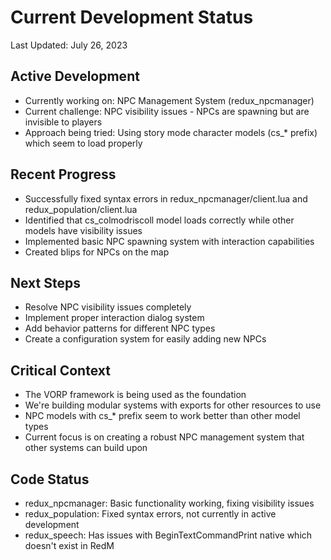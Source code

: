 # Current Development Status
Last Updated: July 26, 2023

## Active Development
- Currently working on: NPC Management System (redux_npcmanager)
- Current challenge: NPC visibility issues - NPCs are spawning but are invisible to players
- Approach being tried: Using story mode character models (cs_* prefix) which seem to load properly

## Recent Progress
- Successfully fixed syntax errors in redux_npcmanager/client.lua and redux_population/client.lua
- Identified that cs_colmodriscoll model loads correctly while other models have visibility issues
- Implemented basic NPC spawning system with interaction capabilities
- Created blips for NPCs on the map

## Next Steps
- Resolve NPC visibility issues completely
- Implement proper interaction dialog system
- Add behavior patterns for different NPC types
- Create a configuration system for easily adding new NPCs

## Critical Context
- The VORP framework is being used as the foundation
- We're building modular systems with exports for other resources to use
- NPC models with cs_* prefix seem to work better than other model types
- Current focus is on creating a robust NPC management system that other systems can build upon

## Code Status
- redux_npcmanager: Basic functionality working, fixing visibility issues
- redux_population: Fixed syntax errors, not currently in active development
- redux_speech: Has issues with BeginTextCommandPrint native which doesn't exist in RedM
